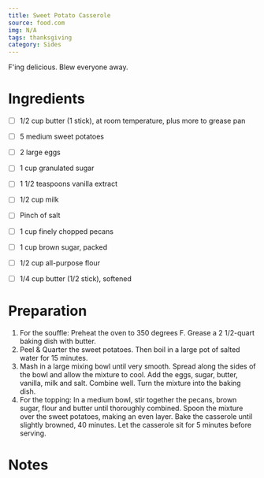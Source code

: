 ```yaml
---
title: Sweet Potato Casserole
source: food.com
img: N/A
tags: thanksgiving
category: Sides
---
```


F'ing delicious. Blew everyone away.

Ingredients
===========

* [ ] 1/2 cup butter (1 stick), at room temperature, plus more to grease pan
* [ ] 5 medium sweet potatoes
* [ ] 2 large eggs
* [ ] 1 cup granulated sugar
* [ ] 1 1/2 teaspoons vanilla extract
* [ ] 1/2 cup milk
* [ ] Pinch of salt

* [ ] 1 cup finely chopped pecans
* [ ] 1 cup brown sugar, packed
* [ ] 1/2 cup all-purpose flour
* [ ] 1/4 cup butter (1/2 stick), softened

Preparation
===========
1. For the souffle: Preheat the oven to 350 degrees F. Grease a 2 1/2-quart baking dish with butter.
2. Peel & Quarter the sweet potatoes. Then boil in a large pot of salted water for 15 minutes.
3.  Mash in a large mixing bowl until very smooth. Spread along the sides of the bowl and allow the mixture to cool. Add the eggs, sugar, butter, vanilla, milk and salt. Combine well. Turn the mixture into the baking dish.
4. For the topping: In a medium bowl, stir together the pecans, brown sugar, flour and butter until thoroughly combined. Spoon the mixture over the sweet potatoes, making an even layer. Bake the casserole until slightly browned, 40 minutes. Let the casserole sit for 5 minutes before serving.

Notes
=====
